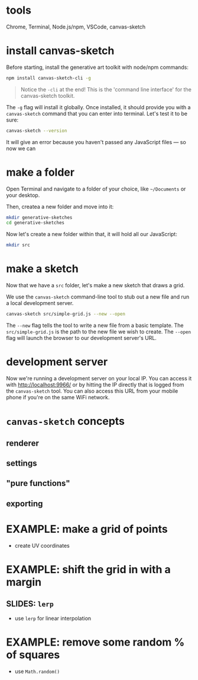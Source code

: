 # tools

Chrome, Terminal, Node.js/npm, VSCode, canvas-sketch

# install canvas-sketch

Before starting, install the generative art toolkit with node/npm commands:

```sh
npm install canvas-sketch-cli -g
```

> Notice the `-cli` at the end! This is the 'command line interface' for the canvas-sketch toolkit.

The `-g` flag will install it globally. Once installed, it should provide you with a `canvas-sketch` command that you can enter into terminal. Let's test it to be sure:

```sh
canvas-sketch --version
```

It will give an error because you haven't passed any JavaScript files — so now we can 

# make a folder

Open Terminal and navigate to a folder of your choice, like `~/Documents` or your desktop.

Then, createa a new folder and move into it:

```sh
mkdir generative-sketches
cd generative-sketches
```

Now let's create a new folder within that, it will hold all our JavaScript:

```sh
mkdir src
```

# make a sketch

Now that we have a `src` folder, let's make a new sketch that draws a grid.

We use the `canvas-sketch` command-line tool to stub out a new file and run a local development server.

```sh
canvas-sketch src/simple-grid.js --new --open
```

The `--new` flag tells the tool to write a new file from a basic template. The `src/simple-grid.js` is the path to the new file we wish to create. The `--open` flag will launch the browser to our development server's URL.

# development server

Now we're running a development server on your local IP. You can access it with [http://localhost:9966/](http://localhost:9966/) or by hitting the IP directly that is logged from the `canvas-sketch` tool. You can also access this URL from your mobile phone if you're on the same WiFi network.

# `canvas-sketch` concepts

## renderer

## settings

## "pure functions"

## exporting

# EXAMPLE: make a grid of points

- create UV coordinates

# EXAMPLE: shift the grid in with a margin

## SLIDES: `lerp`

- use `lerp` for linear interpolation

# EXAMPLE: remove some random % of squares

- use `Math.random()`
